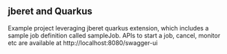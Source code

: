 ## jberet and Quarkus

Example project leveraging jberet quarkus extension, which includes a sample job definition called sampleJob. APIs to start a job, cancel, monitor etc are available at http://localhost:8080/swagger-ui
